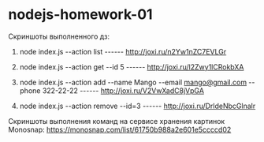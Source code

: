 # nodejs-homework-01

Cкриншоты выполненного дз:

1. node index.js --action list ------ http://joxi.ru/n2Yw1nZC7EVLGr

2. node index.js --action get --id 5 ------ http://joxi.ru/l2Zwy1lCRokbXA

3. node index.js --action add --name Mango --email mango@gmail.com --phone 322-22-22 ------ http://joxi.ru/V2VwXadC8jVpGA

4. node index.js --action remove --id=3 ------ http://joxi.ru/DrldeNbcGlnalr

Скриншоты выполнения команд на сервисе хранения картинок Monosnap: https://monosnap.com/list/61750b988a2e601e5ccccd02
